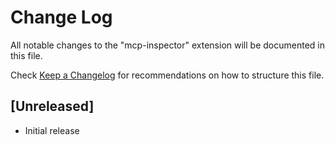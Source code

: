 # Change Log

All notable changes to the "mcp-inspector" extension will be documented in this file.

Check [Keep a Changelog](http://keepachangelog.com/) for recommendations on how to structure this file.

## [Unreleased]

- Initial release
